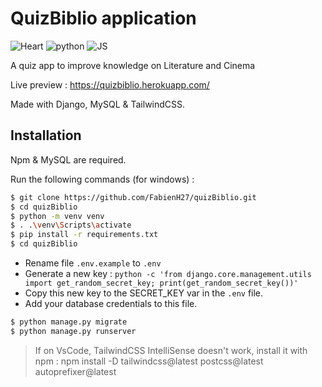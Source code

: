 # QuizBiblio application

![Heart](https://forthebadge.com/images/badges/built-with-love.svg) ![python](https://forthebadge.com/images/badges/made-with-python.svg) ![JS](https://forthebadge.com/images/badges/made-with-javascript.svg)

A quiz app to improve knowledge on Literature and Cinema

Live preview : https://quizbiblio.herokuapp.com/

Made with Django, MySQL & TailwindCSS.

## Installation

Npm & MySQL are required.

Run the following commands (for windows) :
```bash
$ git clone https://github.com/FabienH27/quizBiblio.git
$ cd quizBiblio
$ python -m venv venv
$ . .\venv\Scripts\activate
$ pip install -r requirements.txt
$ cd quizBiblio
``` 
- Rename file `.env.example` to `.env`
- Generate a new key : `python -c 'from django.core.management.utils import get_random_secret_key; print(get_random_secret_key())'` 
- Copy this new key to the SECRET_KEY var in the `.env` file.
- Add your database credentials to this file.
```python
$ python manage.py migrate
$ python manage.py runserver
```

> If on VsCode, TailwindCSS IntelliSense doesn't work, install it with npm : npm install -D tailwindcss@latest postcss@latest autoprefixer@latest